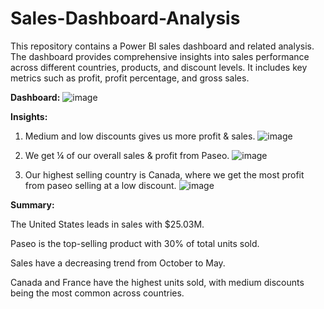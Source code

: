 # Sales-Dashboard-Analysis
This repository contains a Power BI sales dashboard and related analysis. The dashboard provides comprehensive insights into sales performance across different countries, products, and discount levels. It includes key metrics such as profit, profit percentage, and gross sales.

**Dashboard:**
![image](https://github.com/user-attachments/assets/1363972c-6040-4c78-a804-b8c8c3e5d22b)


**Insights:**
1) Medium and low discounts gives us more profit & sales.
    ![image](https://github.com/user-attachments/assets/7c007760-2724-4d39-8e3d-8e831b3683ed)

2) We get ¼ of our overall sales & profit from Paseo.
   ![image](https://github.com/user-attachments/assets/26f8f016-fbb6-4f04-ac72-ce4b7087b134)

3) Our highest selling country is Canada, where we get the most profit from paseo selling at a low discount.
   ![image](https://github.com/user-attachments/assets/2e1f0f44-cc58-495f-829c-be933573c49e)
 
**Summary:**

The United States leads in sales with $25.03M.

Paseo is the top-selling product with 30% of total units sold.

Sales have a decreasing trend from October to May.

Canada and France have the highest units sold, with medium discounts being the most common across countries.
